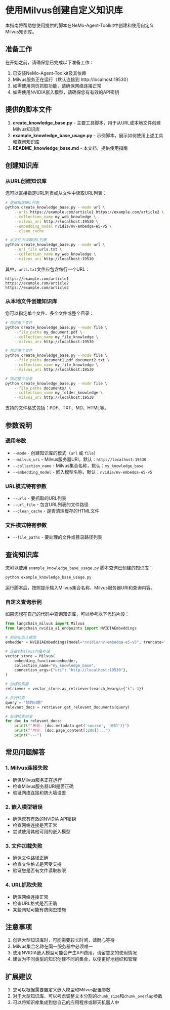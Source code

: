 # 使用Milvus创建自定义知识库

本指南将帮助您使用提供的脚本在NeMo-Agent-Toolkit中创建和使用自定义Milvus知识库。

## 准备工作

在开始之前，请确保您已完成以下准备工作：

1. 已安装NeMo-Agent-Toolkit及其依赖
2. Milvus服务正在运行（默认连接到 http://localhost:19530）
3. 如需使用网页抓取功能，请确保网络连接正常
4. 如需使用NVIDIA嵌入模型，请确保您有有效的API密钥

## 提供的脚本文件

1. **create_knowledge_base.py** - 主要工具脚本，用于从URL或本地文件创建Milvus知识库
2. **example_knowledge_base_usage.py** - 示例脚本，展示如何使用上述工具和查询知识库
3. **README_knowledge_base.md** - 本文档，提供使用指南

## 创建知识库

### 从URL创建知识库

您可以直接指定URL列表或从文件中读取URL列表：

```bash
# 直接指定URL列表
python create_knowledge_base.py --mode url \
    --urls https://example.com/article1 https://example.com/article2 \
    --collection_name my_web_knowledge \
    --milvus_uri http://localhost:19530 \
    --embedding_model nvidia/nv-embedqa-e5-v5 \
    --clean_cache

# 从文件中读取URL列表
python create_knowledge_base.py --mode url \
    --url_file urls.txt \
    --collection_name my_web_knowledge \
    --milvus_uri http://localhost:19530
```

其中，`urls.txt`文件应包含每行一个URL：

```
https://example.com/article1
https://example.com/article2
https://example.com/article3
```

### 从本地文件创建知识库

您可以指定单个文件、多个文件或整个目录：

```bash
# 指定单个文件
python create_knowledge_base.py --mode file \
    --file_paths my_document.pdf \
    --collection_name my_file_knowledge \
    --milvus_uri http://localhost:19530

# 指定多个文件
python create_knowledge_base.py --mode file \
    --file_paths document1.pdf document2.txt \
    --collection_name my_file_knowledge \
    --milvus_uri http://localhost:19530

# 指定整个目录
python create_knowledge_base.py --mode file \
    --file_paths documents/ \
    --collection_name my_folder_knowledge \
    --milvus_uri http://localhost:19530
```

支持的文件格式包括：PDF、TXT、MD、HTML等。

## 参数说明

### 通用参数

- `--mode` - 创建知识库的模式（`url` 或 `file`）
- `--milvus_uri` - Milvus服务器URI，默认：`http://localhost:19530`
- `--collection_name` - Milvus集合名称，默认：`my_knowledge_base`
- `--embedding_model` - 嵌入模型名称，默认：`nvidia/nv-embedqa-e5-v5`

### URL模式特有参数

- `--urls` - 要抓取的URL列表
- `--url_file` - 包含URL列表的文件路径
- `--clean_cache` - 是否清理缓存的HTML文件

### 文件模式特有参数

- `--file_paths` - 要处理的文件或目录路径列表

## 查询知识库

您可以使用 `example_knowledge_base_usage.py` 脚本查询已创建的知识库：

```bash
python example_knowledge_base_usage.py
```

运行脚本后，按照提示输入Milvus集合名称、Milvus服务器URI和查询内容。

### 自定义查询示例

如果您想在自己的代码中查询知识库，可以参考以下代码片段：

```python
from langchain_milvus import Milvus
from langchain_nvidia_ai_endpoints import NVIDIAEmbeddings

# 初始化嵌入模型
embedder = NVIDIAEmbeddings(model="nvidia/nv-embedqa-e5-v5", truncate="END")

# 连接到Milvus向量存储
vector_store = Milvus(
    embedding_function=embedder,
    collection_name="my_knowledge_base",
    connection_args={"uri": "http://localhost:19530"},
)

# 创建检索器
retriever = vector_store.as_retriever(search_kwargs={"k": 3})

# 执行检索
query = "您的问题"
relevant_docs = retriever.get_relevant_documents(query)

# 处理检索结果
for doc in relevant_docs:
    print(f"来源: {doc.metadata.get('source', '未知')}")
    print(f"内容: {doc.page_content[:200]}...")
    print("---")
```

## 常见问题解答

### 1. Milvus连接失败

- 确保Milvus服务正在运行
- 检查Milvus服务器URI是否正确
- 验证网络连接和防火墙设置

### 2. 嵌入模型错误

- 确保您有有效的NVIDIA API密钥
- 检查网络连接是否正常
- 尝试使用其他可用的嵌入模型

### 3. 文件加载失败

- 确保文件路径正确
- 检查文件格式是否受支持
- 验证您是否有文件读取权限

### 4. URL抓取失败

- 确保网络连接正常
- 检查URL格式是否正确
- 某些网站可能有防爬虫措施

## 注意事项

1. 创建大型知识库时，可能需要较长时间，请耐心等待
2. Milvus集合名称在同一服务器中必须唯一
3. 使用NVIDIA嵌入模型可能会产生API费用，请留意您的使用情况
4. 建议为不同类型的知识创建不同的集合，以便更好地组织和管理

## 扩展建议

1. 您可以根据需要自定义嵌入模型和Milvus配置参数
2. 对于大型知识库，可以考虑调整文本分割的`chunk_size`和`chunk_overlap`参数
3. 可以将知识库集成到您自己的应用程序或聊天机器人中